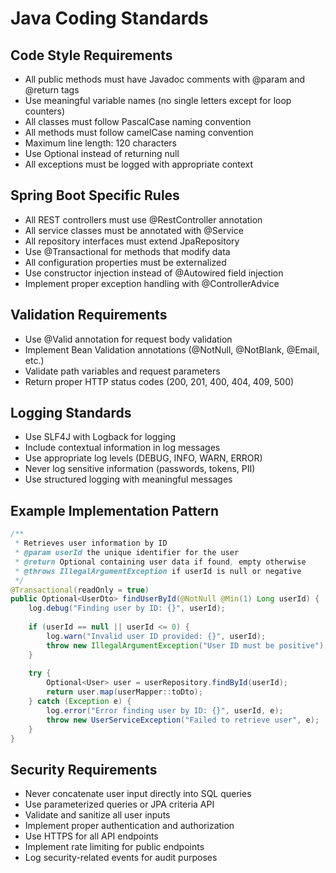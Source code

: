# Java Coding Standards

## Code Style Requirements
- All public methods must have Javadoc comments with @param and @return tags
- Use meaningful variable names (no single letters except for loop counters)
- All classes must follow PascalCase naming convention
- All methods must follow camelCase naming convention
- Maximum line length: 120 characters
- Use Optional<T> instead of returning null
- All exceptions must be logged with appropriate context

## Spring Boot Specific Rules
- All REST controllers must use @RestController annotation
- All service classes must be annotated with @Service
- All repository interfaces must extend JpaRepository
- Use @Transactional for methods that modify data
- All configuration properties must be externalized
- Use constructor injection instead of @Autowired field injection
- Implement proper exception handling with @ControllerAdvice

## Validation Requirements
- Use @Valid annotation for request body validation
- Implement Bean Validation annotations (@NotNull, @NotBlank, @Email, etc.)
- Validate path variables and request parameters
- Return proper HTTP status codes (200, 201, 400, 404, 409, 500)

## Logging Standards
- Use SLF4J with Logback for logging
- Include contextual information in log messages
- Use appropriate log levels (DEBUG, INFO, WARN, ERROR)
- Never log sensitive information (passwords, tokens, PII)
- Use structured logging with meaningful messages

## Example Implementation Pattern
```java
/**
 * Retrieves user information by ID
 * @param userId the unique identifier for the user
 * @return Optional containing user data if found, empty otherwise
 * @throws IllegalArgumentException if userId is null or negative
 */
@Transactional(readOnly = true)
public Optional<UserDto> findUserById(@NotNull @Min(1) Long userId) {
    log.debug("Finding user by ID: {}", userId);
    
    if (userId == null || userId <= 0) {
        log.warn("Invalid user ID provided: {}", userId);
        throw new IllegalArgumentException("User ID must be positive");
    }
    
    try {
        Optional<User> user = userRepository.findById(userId);
        return user.map(userMapper::toDto);
    } catch (Exception e) {
        log.error("Error finding user by ID: {}", userId, e);
        throw new UserServiceException("Failed to retrieve user", e);
    }
}
```

## Security Requirements
- Never concatenate user input directly into SQL queries
- Use parameterized queries or JPA criteria API
- Validate and sanitize all user inputs
- Implement proper authentication and authorization
- Use HTTPS for all API endpoints
- Implement rate limiting for public endpoints
- Log security-related events for audit purposes
